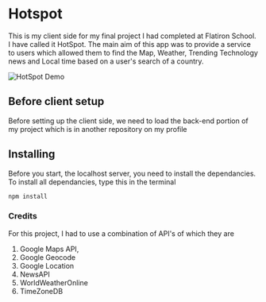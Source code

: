 # Hotspot #

This is my client side for my final project I had completed at Flatiron School. I have called it HotSpot. The main aim of this app was to provide a service to users which allowed them to find the Map, Weather, Trending Technology news and Local time based on a user's search of a country.


![HotSpot Demo](gif/new.gif)

## Before client setup 
Before setting up the client side, we need to load the back-end portion of my project which is in another repository on my profile



## Installing 
Before you start, the localhost server, you need to install the dependancies.
To install all dependancies, type this in the terminal

```
npm install 

```



### Credits 
For this project, I had to use a combination of API's of which they are 
1) Google Maps API, 
2) Google Geocode
3) Google Location
4) NewsAPI
5) WorldWeatherOnline 
5) TimeZoneDB



